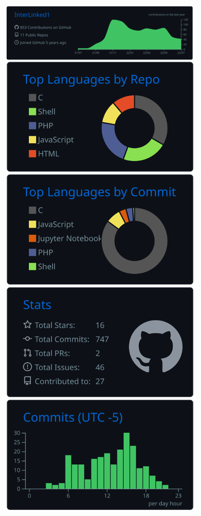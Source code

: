[![](https://raw.githubusercontent.com/InterLinked1/InterLinked1/master/profile-summary-card-output/github_dark/0-profile-details.svg)](https://profile-summary-for-github.com/user/InterLinked1)
[![](https://raw.githubusercontent.com/InterLinked1/InterLinked1/master/profile-summary-card-output/github_dark/1-repos-per-language.svg)](https://github.com/InterLinked1?tab=repositories)
[![](https://raw.githubusercontent.com/InterLinked1/InterLinked1/master/profile-summary-card-output/github_dark/2-most-commit-language.svg)](https://skyline.github.com/InterLinked1/2022)
[![](https://raw.githubusercontent.com/InterLinked1/InterLinked1/master/profile-summary-card-output/github_dark/3-stats.svg)](https://github.com/InterLinked1?tab=stars)
[![](https://raw.githubusercontent.com/InterLinked1/InterLinked1/master/profile-summary-card-output/github_dark/4-productive-time.svg)](https://github.com/InterLinked1?tab=overview)
